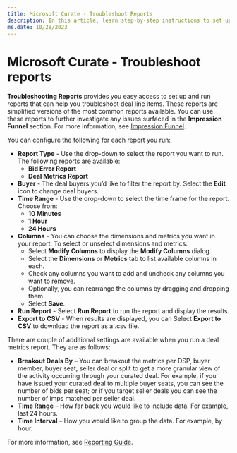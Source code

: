 ```yaml
---
title: Microsoft Curate - Troubleshoot Reports 
description: In this article, learn step-by-step instructions to set up and run Troubleshooting reports that can help you troubleshoot deal line items.
ms.date: 10/28/2023
---
```


# Microsoft Curate - Troubleshoot reports

**Troubleshooting Reports** provides you easy access to set up and run reports that can help you troubleshoot deal line items. These reports are simplified versions of the most common reports available. You can use these reports to further investigate any issues surfaced in the **Impression Funnel** section. For more information, see [Impression Funnel](curate-impression-funnel.md).

You can configure the following for each report you run:

- **Report Type** - Use the drop-down to select the report you want to run. The following reports are available:
  - **Bid Error Report**
  - **Deal Metrics Report**
- **Buyer** - The deal buyers you’d like to filter the report by. Select the **Edit** icon to change deal buyers.
- **Time Range** - Use the drop-down to select the time frame for the report. Choose from:
  - **10 Minutes**
  - **1 Hour**
  - **24 Hours**
- **Columns** - You can choose the dimensions and metrics you want in your report. To select or unselect dimensions and metrics:
  - Select **Modify Columns** to display the **Modify Columns** dialog.
  - Select the **Dimensions** or **Metrics** tab to list available columns in each.
  - Check any columns you want to add and uncheck any columns you want to remove.
  - Optionally, you can rearrange the columns by dragging and dropping them.
  - Select **Save**.
- **Run Report** - Select **Run Report** to run the report and display the results.
- **Export to CSV** - When results are displayed, you can Select **Export to CSV** to download the report as a .csv file.

There are couple of additional settings are available when you run a deal metrics report. They are as follows:

- **Breakout Deals By** – You can breakout the metrics per DSP, buyer member, buyer seat, seller deal or split to get a more granular view of the activity occurring through your curated deal. For example, if you have issued your curated deal to multiple buyer seats, you can see the number of bids per seat; or if you target seller deals you can see the number of imps matched per seller deal.
- **Time Range** – How far back you would like to include data. For example, last 24 hours.
- **Time Interval** – How you would like to group the data. For example, by hour.

For more information, see [Reporting Guide](reporting-guide.md).
